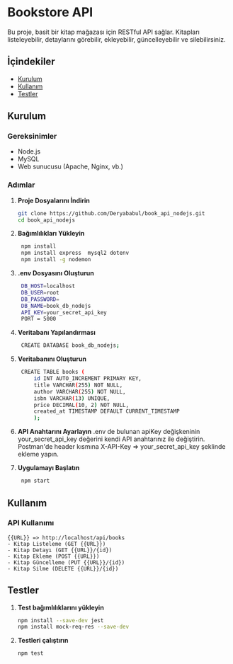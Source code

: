 # Bookstore API

Bu proje, basit bir kitap mağazası için RESTful API sağlar. Kitapları listeleyebilir, detaylarını görebilir, ekleyebilir, güncelleyebilir ve silebilirsiniz.

## İçindekiler

- [Kurulum](#kurulum)
- [Kullanım](#kullanım)
- [Testler](#testler)

## Kurulum

### Gereksinimler

- Node.js
- MySQL
- Web sunucusu (Apache, Nginx, vb.)

### Adımlar

1. **Proje Dosyalarını İndirin**

   ```bash
   git clone https://github.com/Deryababul/book_api_nodejs.git
   cd book_api_nodejs

2. **Bağımlılıkları Yükleyin**
   ```bash
    npm install
    npm install express  mysql2 dotenv 
    npm install -g nodemon

3. **.env Dosyasını Oluşturun**
   ```bash
    DB_HOST=localhost
    DB_USER=root
    DB_PASSWORD=
    DB_NAME=book_db_nodejs
    API_KEY=your_secret_api_key
    PORT = 5000
4. **Veritabanı Yapılandırması**
   ```bash
    CREATE DATABASE book_db_nodejs;

5. **Veritabanını Oluşturun**
   ```bash
    CREATE TABLE books (
        id INT AUTO_INCREMENT PRIMARY KEY,
        title VARCHAR(255) NOT NULL,
        author VARCHAR(255) NOT NULL,
        isbn VARCHAR(13) UNIQUE,
        price DECIMAL(10, 2) NOT NULL,
        created_at TIMESTAMP DEFAULT CURRENT_TIMESTAMP
        );
6. **API Anahtarını Ayarlayın**
    .env de bulunan apiKey değişkeninin your_secret_api_key değerini kendi API anahtarınız ile değiştirin. Postman'de header kısmına X-API-Key => your_secret_api_key şeklinde ekleme yapın.

7. **Uygulamayı Başlatın**
   ```bash
    npm start

## Kullanım

### API Kullanımı
    {{URL}} => http://localhost/api/books
    - Kitap Listeleme (GET {{URL}}) 
    - Kitap Detayı (GET {{URL}}/{id})
    - Kitap Ekleme (POST {{URL}})
    - Kitap Güncelleme (PUT {{URL}}/{id})
    - Kitap Silme (DELETE {{URL}}/{id})

## Testler
1. **Test bağımlılıklarını yükleyin**
    ```bash
    npm install --save-dev jest
    npm install mock-req-res --save-dev

2. **Testleri çalıştırın**
    ```bash
    npm test
